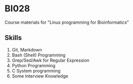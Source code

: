 # BI028
Course materials for "Linux programming for Bioinformatics"

## Skills
1. Git, Markdown
2. Bash (Shell) Programming
3. Grep/Sed/Awk for Regular Expression
4. Python Programming
5. C System programming
6. Some Interview Knowledge
